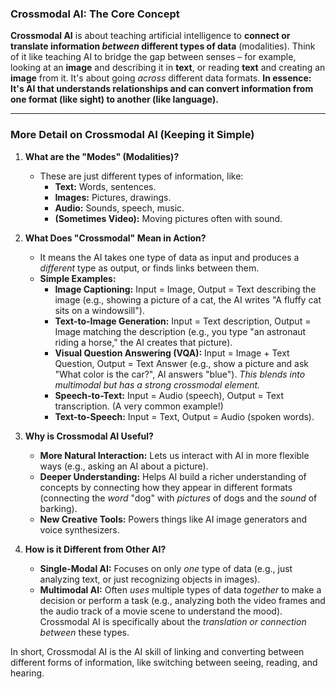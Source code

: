### Crossmodal AI: The Core Concept

**Crossmodal AI** is about teaching artificial intelligence to **connect or translate information *between* different types of data** (modalities). Think of it like teaching AI to bridge the gap between senses – for example, looking at an **image** and describing it in **text**, or reading **text** and creating an **image** from it. It's about going *across* different data formats. **In essence: It's AI that understands relationships and can convert information from one format (like sight) to another (like language).**

---

### More Detail on Crossmodal AI (Keeping it Simple)

1.  **What are the "Modes" (Modalities)?**
    *   These are just different types of information, like:
        *   **Text:** Words, sentences.
        *   **Images:** Pictures, drawings.
        *   **Audio:** Sounds, speech, music.
        *   **(Sometimes Video):** Moving pictures often with sound.

2.  **What Does "Crossmodal" Mean in Action?**
    *   It means the AI takes one type of data as input and produces a *different* type as output, or finds links between them.
    *   **Simple Examples:**
        *   **Image Captioning:** Input = Image, Output = Text describing the image (e.g., showing a picture of a cat, the AI writes "A fluffy cat sits on a windowsill").
        *   **Text-to-Image Generation:** Input = Text description, Output = Image matching the description (e.g., you type "an astronaut riding a horse," the AI creates that picture).
        *   **Visual Question Answering (VQA):** Input = Image + Text Question, Output = Text Answer (e.g., show a picture and ask "What color is the car?", AI answers "blue"). *This blends into multimodal but has a strong crossmodal element.*
        *   **Speech-to-Text:** Input = Audio (speech), Output = Text transcription. (A very common example!)
        *   **Text-to-Speech:** Input = Text, Output = Audio (spoken words).

3.  **Why is Crossmodal AI Useful?**
    *   **More Natural Interaction:** Lets us interact with AI in more flexible ways (e.g., asking an AI about a picture).
    *   **Deeper Understanding:** Helps AI build a richer understanding of concepts by connecting how they appear in different formats (connecting the *word* "dog" with *pictures* of dogs and the *sound* of barking).
    *   **New Creative Tools:** Powers things like AI image generators and voice synthesizers.

4.  **How is it Different from Other AI?**
    *   **Single-Modal AI:** Focuses on only *one* type of data (e.g., just analyzing text, or just recognizing objects in images).
    *   **Multimodal AI:** Often *uses* multiple types of data *together* to make a decision or perform a task (e.g., analyzing both the video frames and the audio track of a movie scene to understand the mood). Crossmodal AI is specifically about the *translation or connection between* these types.

In short, Crossmodal AI is the AI skill of linking and converting between different forms of information, like switching between seeing, reading, and hearing.